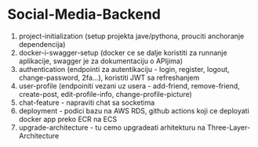 # Social-Media-Backend

1. project-initialization (setup projekta jave/pythona, prouciti anchoranje dependencija)
2. docker-i-swagger-setup (docker ce se dalje koristiti za runnanje aplikacije, swagger je za dokumentaciju o APIjima)
3. authentication (endpointi za autentikaciju - login, register, logout, change-password, 2fa...), koristiti JWT sa refreshanjem
4. user-profile (endpoiniti vezani uz usera - add-friend, remove-friend, create-post, edit-profile-info, change-profile-picture)
5. chat-feature - napraviti chat sa socketima
6. deployment - podici bazu na AWS RDS, github actions koji ce deployati docker app preko ECR na ECS
7. upgrade-architecture - tu cemo upgradeati arhitekturu na Three-Layer-Architecture
